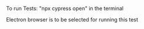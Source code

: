 To run Tests: "npx cypress open" in the terminal

Electron browser is to be selected for running this test
